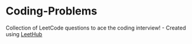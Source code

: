 # Coding-Problems
Collection of LeetCode questions to ace the coding interview! - Created using [LeetHub](https://github.com/QasimWani/LeetHub)
